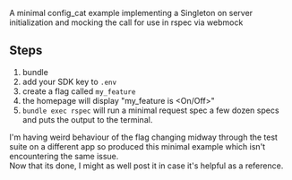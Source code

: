A minimal config_cat example implementing a Singleton on server initialization and mocking the call for use in rspec via webmock

## Steps
1. bundle
2. add your SDK key to `.env`
3. create a flag called `my_feature`
4. the homepage will display "my_feature is <On/Off>"
5. `bundle exec rspec` will run a minimal request spec a few dozen specs and puts the output to the terminal.

I'm having weird behaviour of the flag changing midway through the test suite on a different app so produced this minimal example which isn't encountering the same issue.  
Now that its done, I might as well post it in case it's helpful as a reference.